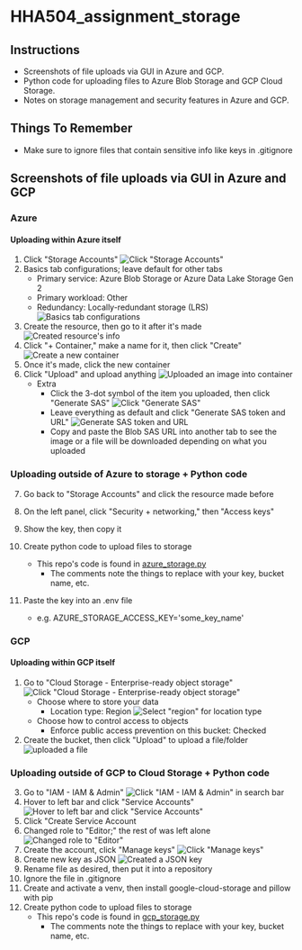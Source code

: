 # HHA504_assignment_storage

## Instructions
* Screenshots of file uploads via GUI in Azure and GCP.
* Python code for uploading files to Azure Blob Storage and GCP Cloud Storage.
* Notes on storage management and security features in Azure and GCP.

## Things To Remember
* Make sure to ignore files that contain sensitive info like keys in .gitignore

## Screenshots of file uploads via GUI in Azure and GCP
### Azure
#### Uploading within Azure itself
1. Click "Storage Accounts"
![Click "Storage Accounts"](img/azure/upload_process_1.png)
2. Basics tab configurations; leave default for other tabs
    * Primary service: Azure Blob Storage or Azure Data Lake Storage Gen 2
    * Primary workload: Other
    * Redundancy: Locally-redundant storage (LRS)
![Basics tab configurations](img/azure/upload_process_2.png)
3. Create the resource, then go to it after it's made
![Created resource's info](img/azure/upload_process_3.png)
4. Click "+ Container," make a name for it, then click "Create"
![Create a new container](img/azure/upload_process_4.png)
5. Once it's made, click the new container
6. Click "Upload" and upload anything
![Uploaded an image into container](img/azure/upload_process_5.png)
    * Extra
        * Click the 3-dot symbol of the item you uploaded, then click "Generate SAS"
    ![Click "Generate SAS"](img/azure/upload_process_6.png)
        * Leave everything as default and click "Generate SAS token and URL"
    ![Generate SAS token and URL](img/azure/upload_process_7.png)
        * Copy and paste the Blob SAS URL into another tab to see the image or a file will be downloaded depending on what you uploaded

### Uploading outside of Azure to storage + Python code
7. Go back to "Storage Accounts" and click the resource made before
8. On the left panel, click "Security + networking," then "Access keys"
9. Show the key, then copy it
10. Create python code to upload files to storage
    * This repo's code is found in [azure_storage.py](https://github.com/dnce17/HHA504_assignment_storage/blob/main/gcp_storage.py)
        * The comments note the things to replace with your key, bucket name, etc. 

10. Paste the key into an .env file
    * e.g. AZURE_STORAGE_ACCESS_KEY='some_key_name'

### GCP
#### Uploading within GCP itself
1. Go to "Cloud Storage - Enterprise-ready object storage"
![Click "Cloud Storage - Enterprise-ready object storage"](img/gcp/upload_process_1.png)
    * Choose where to store your data
        * Location type: Region
![Select "region" for location type ](img/gcp/upload_process_2.png)
    * Choose how to control access to objects
        * Enforce public access prevention on this bucket: Checked
2. Create the bucket, then click "Upload" to upload a file/folder
![uploaded a file](img/gcp/upload_process_3.png)

### Uploading outside of GCP to Cloud Storage + Python code
3. Go to "IAM - IAM & Admin"
![Click "IAM - IAM & Admin" in search bar](img/gcp/upload_process_4.png)
4. Hover to left bar and click "Service Accounts"
![Hover to left bar and click "Service Accounts"](img/gcp/upload_process_5.png)
5. Click "Create Service Account
6. Changed role to "Editor;" the rest of was left alone
![Changed role to "Editor"](img/gcp/upload_process_6.png)
7. Create the account, click "Manage keys"
![Click "Manage keys"](img/gcp/upload_process_7.png)
8. Create new key as JSON
![Created a JSON key](img/gcp/upload_process_8.png)
9. Rename file as desired, then put it into a repository
10. Ignore the file in .gitignore
11. Create and activate a venv, then install google-cloud-storage and pillow with pip
12. Create python code to upload files to storage
    * This repo's code is found in [gcp_storage.py](https://github.com/dnce17/HHA504_assignment_storage/blob/main/gcp_storage.py)
        * The comments note the things to replace with your key, bucket name, etc. 
